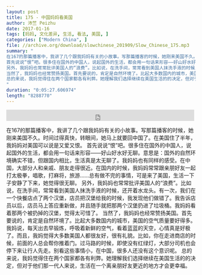 ```yaml
---
layout: post
title: 175 - 中国妈妈看美国
author: 沛竺 Peizhu
date: 2017-01-16
tags: [妈妈, 文化差异, 生活, 看法, 美国, ]
categories: ["Modern China", ]
file: //archive.org/download/slowchinese_201909/Slow_Chinese_175.mp3
summary: "
在167的那篇播客中，我讲了几个跟我妈妈有关的小故事。写那篇播客的时候，她刚来美国不久。时间过得真快，转眼间，她马上就要回中国了。在美国住了半年，我妈妈对美国可以说是又爱又恨。
首先说说“恨”吧。很多住在国外的中国人，说起国外的生活，都会用一句话来形容——好山好水好无聊。意思是：国外的自然环境确实不错，但跟国内相比，生活真是太无聊了。我妈妈也有同样的感受。在中国，大部分人和亲戚、朋友走得很近。在国内的时候，我妈妈常常跟亲朋好友一起打太极拳，唱歌，打麻将，旅游……总有做不完的事情，可是来了美国，生活一下子安静了下来，她觉得很无聊。
另外，我妈妈也常常批评美国人的“浪费”。比如说，在洗手间，常常看到美国人抹洗手液的时候，还开着水龙头。有一次，我们在一个快餐店点了两个汉堡，店员把汉堡给我的时候，我发现他们做错了。我告诉店员以后，店员马上答应重新做，并且随手就把那两个汉堡扔进了垃圾桶。我妈妈看着那两个被扔掉的汉堡，觉得太可惜了。
当然了，我妈妈也经常赞扬美国。首先要说的，肯定是自然环境了。比起大多数国内的城市，美国的空气质量要好得多。我妈说，每天出去早锻炼，呼吸着新鲜的空气，看着蓝蓝的天空，心情真是好极了。而且，我妈觉得大多数美国人都很友好，很有礼貌。比如，你在走进商店的时候，前面的人总会帮你推着门。过马路的时候，即使没有红绿灯，大部分司机也会停下来让行人先走。别看这些事情小，在中国，很多人还没有这个意识呢。
总的来说，我妈觉得住在两个国家都各有利弊。她理解我们选择继续在美国生活的的决定，但对于他们那一代人来说，生活在一个离亲朋好友更近的地方才会更幸福。
"
duration: "0:05:27.606974"
length: "8288770"
---
```


<iframe src="https://archive.org/embed/slowchinese_201909/Slow_Chinese_175.mp3" width="500" height="30" frameborder="0" webkitallowfullscreen="true" mozallowfullscreen="true" allowfullscreen></iframe>

在167的那篇播客中，我讲了几个跟我妈妈有关的小故事。写那篇播客的时候，她刚来美国不久。时间过得真快，转眼间，她马上就要回中国了。在美国住了半年，我妈妈对美国可以说是又爱又恨。
首先说说“恨”吧。很多住在国外的中国人，说起国外的生活，都会用一句话来形容——好山好水好无聊。意思是：国外的自然环境确实不错，但跟国内相比，生活真是太无聊了。我妈妈也有同样的感受。在中国，大部分人和亲戚、朋友走得很近。在国内的时候，我妈妈常常跟亲朋好友一起打太极拳，唱歌，打麻将，旅游……总有做不完的事情，可是来了美国，生活一下子安静了下来，她觉得很无聊。
另外，我妈妈也常常批评美国人的“浪费”。比如说，在洗手间，常常看到美国人抹洗手液的时候，还开着水龙头。有一次，我们在一个快餐店点了两个汉堡，店员把汉堡给我的时候，我发现他们做错了。我告诉店员以后，店员马上答应重新做，并且随手就把那两个汉堡扔进了垃圾桶。我妈妈看着那两个被扔掉的汉堡，觉得太可惜了。
当然了，我妈妈也经常赞扬美国。首先要说的，肯定是自然环境了。比起大多数国内的城市，美国的空气质量要好得多。我妈说，每天出去早锻炼，呼吸着新鲜的空气，看着蓝蓝的天空，心情真是好极了。而且，我妈觉得大多数美国人都很友好，很有礼貌。比如，你在走进商店的时候，前面的人总会帮你推着门。过马路的时候，即使没有红绿灯，大部分司机也会停下来让行人先走。别看这些事情小，在中国，很多人还没有这个意识呢。
总的来说，我妈觉得住在两个国家都各有利弊。她理解我们选择继续在美国生活的的决定，但对于他们那一代人来说，生活在一个离亲朋好友更近的地方才会更幸福。
